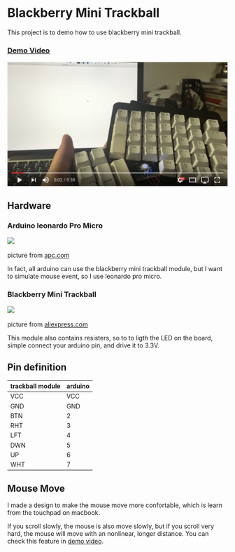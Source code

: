 # Blackberry Mini Trackball
This project is to demo how to use blackberry mini trackball.

### [Demo Video](https://www.youtube.com/watch?v=pNDsID4fOzs)
![](img/demo_video.png)

## Hardware
### Arduino leonardo Pro Micro
![](http://media.apcmag.com/wp-content/uploads/sites/20/2014/01/apcnews2012apc-arduino-foot-switch-project-thumb_mainImage2.jpg2.jpg)

picture from [apc.com](http://apcmag.com/arduino-project-usb-foot-operated-mouse-switch.htm/)

In fact, all arduino can use the blackberry mini trackball module, but I want to simulate mouse event, so I use leonardo pro micro.

### Blackberry Mini Trackball
![](http://g04.a.alicdn.com/kf/HTB1BSr2JFXXXXbdXVXXq6xXFXXXn/ICSH044A-ICSTATION-Blackberry-Trackball-Breakout-Board.jpg)

picture from [aliexpress.com](http://www.aliexpress.com/item-img/ICSH044A-ICSTATION-Blackberry-Trackball-Breakout-Board/32568111155.html?spm=2114.12010108.1000017.2.LvHySX)

This module also contains resisters, so to to ligth the LED on the board, simple connect your arduino pin, and drive it to 3.3V.

## Pin definition

| trackball module | arduino |
|------------------|---------|
| VCC              | VCC     |
| GND              | GND     |
| BTN              | 2       |
| RHT              | 3       |
| LFT              | 4       |
| DWN              | 5       |
| UP               | 6       |
| WHT              | 7       |

## Mouse Move
I made a design to make the mouse move more confortable, which is learn from the touchpad on macbook.

If you scroll slowly, the mouse is also move slowly, but if you scroll very hard, the mouse will move with an nonlinear, longer distance. You can check this feature in [demo video](https://www.youtube.com/watch?v=pNDsID4fOzs).